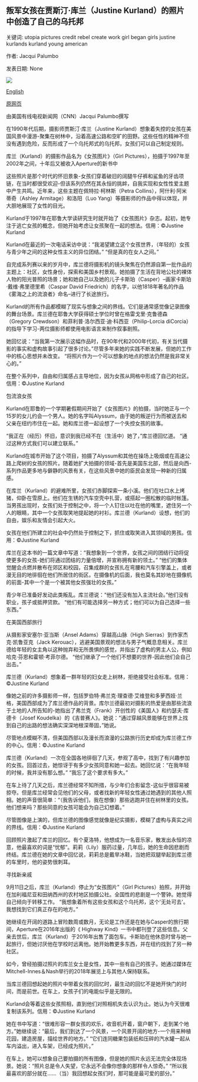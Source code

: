 ## 叛军女孩在贾斯汀·库兰（Justine Kurland）的照片中创造了自己的乌托邦

关键词: utopia pictures credit rebel create work girl began girls justine kurlands kurland young american

作者: Jacqui Palumbo

发表日期: None

![](https://cdn.cnn.com/cnnnext/dam/assets/200507110159-09-justine-kurland-girl-pictures-super-tease.jpg)

[English](Rebel%20girls%20create%20their%20own%20utopia%20in%20Justine%20Kurland%27s%20pictures.md)

[原网页](https://edition.cnn.com/style/article/justine-kurland-girl-pictures/index.html)

由美国有线电视新闻网（CNN）Jacqui Palumbo撰写

在1990年代后期，摄影师贾斯汀·库兰（Justine Kurland）想象着失控的女孩在美国风景中漫游-聚集在树林中，沿着高速公路和空旷的田野。这些任性的精神不但没有遇到危险，反而形成了一个乌托邦式的乌托邦，女孩们可以自己制定规则。

库兰（Kurland）的摄影作品名为《女孩图片》（Girl Pictures），拍摄于1997年至2002年之间，十年后又被收入Aperture的新书中

这些照片是那个时代的怀旧景象-女孩们穿着破旧的阔腿牛仔裤和鲨鱼的牙齿项链，在当时都很受欢迎-但该系列仍然在其永恒的挑衅，自我实现和女性性爱主题中产生共鸣。近年来，这些主题在佩特拉·柯林斯（Petra Collins），阿什利·阿米蒂奇（Ashley Armitage）和洛阳（Luo Yang）等摄影师的作品中得以体现，并大胆地展现了女性的目光。

Kurland于1997年在耶鲁大学读研究生时就开始了《女孩图片》杂志。起初，她专注于逃亡女孩的概念，但她开始考虑让女孩聚在一起的想法。信用：©Justine Kurland

Kurland在最近的一次电话采访中说：“我渴望建立这个女孩世界，（年轻的）女孩与青少年之间的这种女性主义的异位团结。” “但是真的在女人之间。”

自完成系列赛以来的岁月中，库兰德将摄影机的镜头聚焦在仍然源自第一批作品的主题上：社区，女性身份，探索和美国乡村景观。她拍摄了生活在背地公社的裸体人物的阳光普照的场景；她和她自己以及她的儿子卡斯珀（Casper）–画家卡斯珀·戴维·弗里德里希（Caspar David Friedrich）的名字，以他1818年著名的作品《雾海之上的流浪者》命名–进行了长途旅行。

Kurland的所有作品都模糊了现实与想象之间的界线。它们是通常感觉像记录图像的舞台场景。库兰德在耶鲁大学获得硕士学位时曾在格雷戈里·克鲁德森（Gregory Crewdson）和菲利普·洛尔西亚·迪·科西亚（Philip-Lorcia diCorcia）的指导下学习-两位摄影师都使用电影语言来制作叙事剧照。

她回忆说：“当我第一次展示这幅作品时，在90年代和2000年代初，有关当代摄影的事实和虚构故事引起了很多讨论。”尽管多年来她的实践不断发展，但她的工作中的核心思想并未改变。 “将照片作为一个可以想象的地点的想法仍然是我非常关心的。”

在整个系列中，自由和归属感占主导地位，因为女孩从网格中形成了自己的社区。信用：©Justine Kurland

包流浪女孩

Kurland在耶鲁的一个学期暑假期间开始了《女孩图片》的拍摄，当时她正与一个15岁的女儿约会一个男人。她的名字叫Alyssum，由于她的叛逆行为而被送去和父亲在纽约市住在一起。她和库兰德一起设想了一个失控女孩的故事。

“我正在（经历）怀旧，意识到我已经不在（生活中）她了，”库兰德回忆道。 “通过这种方式我们可以建立联系。”

Kurland在城市开始了这个项目，拍摄了Alyssum和其他在操场上吸烟或在高速公路上爬树的女孩的照片。随着她扩大拍摄的领域-首先是美国东北部，然后是向西-系列作品更多地与僻静的风景有关，在这些风景中她的臣民会发现一种新的归属感。

在库兰（Kurland）的避难所里，女孩们赤脚探索一条小溪。他们在吐口水上烤猪，仰卧在雪原上。他们在生锈的汽车空壳中扎营，或搭起一圈松散的临时帐篷。当男孩出现时，女孩们处于控制之中，将一个人钉住以吐在他的嘴里，遮住另一个人的眼睛，其中一个女孩取笑地提起她的衬衫。库兰德（Kurland）设想，他们的自由，娱乐和友情会引起大火。

女孩在他们所建立的社会中仍然处于控制之下，抓住或取笑进入其领域的男孩。信用：©Justine Kurland

库兰在这本书的一篇文章中写道：“我想象到一个世界，女孩之间的团结行动将促使更多的女孩-她们将通过团结的力量倍增，并宣称拥有新的领土。” “他们的集体觉醒会点燃并散布在郊区和校园，召集成群的女孩扎在弯腰和汽车引擎盖上，或者漫无目的地徘徊在他们所居住的街区。在摄像机的后面，我也莫名其妙地在摄像机的前面-其中一个是一个被其他女孩强壮的女孩。”

青少年已准备好发动此类叛乱。库兰德说：“他们还没有加入主流社会。”他们没有职业，孩子或抵押贷款。 “他们有可能选择另一种方式；他们可以为自己选择一些东西。”

在美国西部旅行

从摄影家安塞尔·亚当斯（Ansel Adams）穿越高山脉（High Sierras）到作家杰克·凯鲁亚克（Jack Kerouac），逃避美国景观的想法与男子气概息息相关。库兰德给年轻的女主角以这种抛弃和无所畏惧的感觉，并指出了虚构的男主人公，例如哈克·芬恩和霍顿·考菲尔德。 “他们继承了一个他们不想要的世界-因此他们会自己出击。”

库兰德（Kurland）想象着一群年轻的妇女走上树林，拒绝接受社会标准。信用：©Justine Kurland

像她之前的许多摄影师一样，包括罗伯特·弗兰克·理查德·艾维登和多萝西娅·兰格，美国西部成为了库兰德作品的背景。库尔兰德最初对摄影的热爱是由那些流浪于土地的人所告知的-她指出了弗兰克（Frank）开创性的《美国人》和约瑟夫·库德卡（Josef Koudelka）的《吉普赛人》。她说：“通过穿越风景能够在世界上找到自己的出路的想法确实深深地根深蒂固，”她说。

尽管地点模糊不清，但美国西部以及漫长而浪漫的公路旅行历史却成为库兰德工作的中心。信用：©Justine Kurland

库兰德（Kurland）一次在全国各地徘徊了几天，参观了高中，找到了有兴趣参加的女孩。回首过去，她惊讶于有多少女孩同意和她一起去。她回忆说：“在我年轻的时候，我并没有那么想。” “我忘了这个要求有多大。”

在车上待了几天之后，库兰德经常不知所措，与少年们合影留念-这似乎很容易被掠夺。但是库兰经常会见他们的父母，或者找新的年轻女性通过她遇到的其他人照相。她的声音很简单：“（我告诉他们，我在想像）那些逃跑并住在树林里的女孩。他们想来吗？那些同意的女孩可能会为自己幻想着。”

尽管图像是上演的，但库兰德的图像感觉就像是纪实摄影，模糊了虚构与真实之间的界线。信用：©Justine Kurland

回顾照片激起了库兰的回忆。有个夏洛特，他想成为一名音乐家，散发出永恒的凉意，他最喜欢的词是“忧郁”。莉莉（Lily）服药过量，几年后，她的生命因悲剧而终结。库兰德在她的文章中回忆说，莉莉总是戴旱冰鞋，当她把双腿举起到库兰德的车里时，他的姿势很刺耳。

寻找新亲戚

9月11日之后，库兰（Kurland）停止为“女孩图片”（Girl Pictures）拍照，并开始在加利福尼亚和田纳西州的农村地区拍摄公社。全国性的悲剧是一个警钟。她觉得自己倾向于转移工作。 “我想象着所有这些女孩和这个乌托邦，这个'无处可去'。我想找到它们真正存在的地方。”

她继续在开阔的道路上冒险数周或数月，无论是工作还是在她与Casper的旅行期间，Aperture在2016年出版的《 Highway Kind》一书中都刊登了这些信息。父亲去世后，库兰（Kurland）于2016年出售了面包车。卡斯珀在他休息时曾与她一起旅行，但她讨厌他在学校时远离他。她开始教更多东西，并在纽约找到了另一种社区。

如今，曾经拍摄过照片的库兰女士是女性，其中一些有自己的孩子。她通过媒体在Mitchell-Innes＆Nash举行的2018年展览上与其他人保持联系。

当库兰德回想起她的照片中带着女孩的回忆时，最生动的回忆不是她开快门的时间，而是前世。在车上，女孩子们的电能似乎是无限的。

Kurland会等着这些女孩照相，直到他们对照相机失去认识为止。她认为今天很难复制该系列。信用：©Justine Kurland

她在书中写道：“很难形容一群女孩的欢乐，收音机开着，窗户朝下，走到某个地方。”她继续说：“最后，我们到达了一个风景，一个风景开阔的地方-一个用来种植花园，建造房屋，描绘世界的地方。” “它们连同糖果包装纸和压碎的汽水罐一起从车内溢出，进入车架，已经成为照片。”

在车上，她可以想象自己要拍摄的所有图像，但是她的照片永远无法完全体现场景。她说：“照片总是令人失望，它永远不会像你想象的那样令人惊奇。” “所以我最喜欢的部分就在……（当）我回想起女孩们时，那可能是最可爱的部分。”